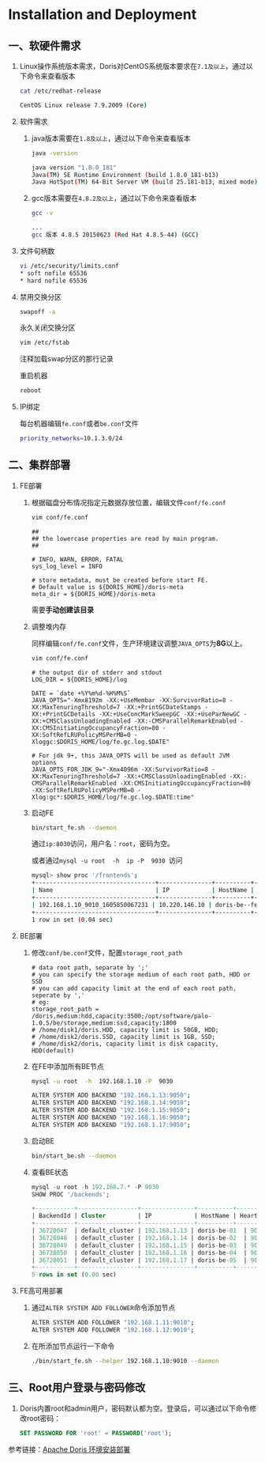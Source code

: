 # Installation and Deployment

## 一、软硬件需求

1. Linux操作系统版本需求，Doris对CentOS系统版本要求在`7.1及以上`，通过以下命令来查看版本

   ```sh
   cat /etc/redhat-release
   ```

   ```sh
   CentOS Linux release 7.9.2009 (Core)
   ```

2. 软件需求

   1. java版本需要在`1.8及以上`，通过以下命令来查看版本

      ```sh
      java -version
      ```

      ```sh
      java version "1.8.0_181"
      Java(TM) SE Runtime Environment (build 1.8.0_181-b13)
      Java HotSpot(TM) 64-Bit Server VM (build 25.181-b13, mixed mode)
      ```


   2. gcc版本需要在`4.8.2及以上`，通过以下命令来查看版本

      ```sh
      gcc -v
      ```

      ```sh
      ...
      gcc 版本 4.8.5 20150623 (Red Hat 4.8.5-44) (GCC)
      ```

      

3. 文件句柄数

   ```sh
   vi /etc/security/limits.conf 
   * soft nofile 65536
   * hard nofile 65536
   ```

4. 禁用交换分区

   ```sh
   swapoff -a
   ```

   永久关闭交换分区

   ```sh
   vim /etc/fstab
   ```

   注释加载swap分区的那行记录

   重启机器

   ```sh
   reboot
   ```

5. IP绑定

   每台机器编辑`fe.conf`或者`be.conf`文件

   ```sh
   priority_networks=10.1.3.0/24
   ```

   

## 二、集群部署

1. FE部署

   1. 根据磁盘分布情况指定元数据存放位置，编辑文件`conf/fe.conf`

      ```sh
      vim conf/fe.conf
      ```

      ```sh{10}
      ##
      ## the lowercase properties are read by main program.
      ##
      
      # INFO, WARN, ERROR, FATAL
      sys_log_level = INFO
      
      # store metadata, must be created before start FE.
      # Default value is ${DORIS_HOME}/doris-meta
      meta_dir = ${DORIS_HOME}/doris-meta
      ```

      需要**手动创建该目录**

   2. 调整堆内存

      同样编辑`conf/fe.conf`文件，生产环境建议调整`JAVA_OPTS`为**8G**以上。

      ```sh
      vim conf/fe.conf
      ```

      ```sh{5}
      # the output dir of stderr and stdout
      LOG_DIR = ${DORIS_HOME}/log
      
      DATE = `date +%Y%m%d-%H%M%S`
      JAVA_OPTS="-Xmx8192m -XX:+UseMembar -XX:SurvivorRatio=8 -XX:MaxTenuringThreshold=7 -XX:+PrintGCDateStamps -XX:+PrintGCDetails -XX:+UseConcMarkSweepGC -XX:+UseParNewGC -XX:+CMSClassUnloadingEnabled -XX:-CMSParallelRemarkEnabled -XX:CMSInitiatingOccupancyFraction=80 -XX:SoftRefLRUPolicyMSPerMB=0 -Xloggc:$DORIS_HOME/log/fe.gc.log.$DATE"
      
      # For jdk 9+, this JAVA_OPTS will be used as default JVM options
      JAVA_OPTS_FOR_JDK_9="-Xmx4096m -XX:SurvivorRatio=8 -XX:MaxTenuringThreshold=7 -XX:+CMSClassUnloadingEnabled -XX:-CMSParallelRemarkEnabled -XX:CMSInitiatingOccupancyFraction=80 -XX:SoftRefLRUPolicyMSPerMB=0 -Xlog:gc*:$DORIS_HOME/log/fe.gc.log.$DATE:time"
      ```

   3. 启动FE

      ```sh
      bin/start_fe.sh --daemon
      ```

      通过`ip:8030`访问，用户名：`root`，密码为空。

      或者通过`mysql -u root  -h  ip -P  9030 `访问

      ```sh
      mysql> show proc '/frontends';
      +----------------------------------+---------------+----------+-------------+----------+-----------+---------+----------+----------+------------+------+-------+-------------------+---------------------+----------+--------+-----------------+
      | Name                             | IP            | HostName | EditLogPort | HttpPort | QueryPort | RpcPort | Role     | IsMaster | ClusterId  | Join | Alive | ReplayedJournalId | LastHeartbeat       | IsHelper | ErrMsg | Version         |
      +----------------------------------+---------------+----------+-------------+----------+-----------+---------+----------+----------+------------+------+-------+-------------------+---------------------+----------+--------+-----------------+
      | 192.168.1.10_9010_1605850067231 | 10.220.146.10 | doris-be--fe-01  | 9010        | 8030     | 9030      | 9020    | FOLLOWER | true     | 2113522669 | true | true  | 29778512          | 2021-09-16 14:58:44 | true     |        | 0.14.13-Unknown |
      +----------------------------------+---------------+----------+-------------+----------+-----------+---------+----------+----------+------------+------+-------+-------------------+---------------------+----------+--------+-----------------+
      1 row in set (0.04 sec)
      ```

2. BE部署

   1. 修改`conf/be.conf`文件，配置`storage_root_path`

      ```sh{5}
      # data root path, separate by ';'
      # you can specify the storage medium of each root path, HDD or SSD
      # you can add capacity limit at the end of each root path, seperate by ','
      # eg:
      storage_root_path = /doris,medium:hdd,capacity:3500;/opt/software/palo-1.0.5/be/storage,medium:ssd,capacity:1800
      # /home/disk1/doris.HDD, capacity limit is 50GB, HDD;
      # /home/disk2/doris.SSD, capacity limit is 1GB, SSD;
      # /home/disk2/doris, capacity limit is disk capacity, HDD(default)
      ```

   2. 在FE中添加所有BE节点

      ```sh
      mysql -u root  -h  192.168.1.10 -P  9030
      ```

      ```sh
      ALTER SYSTEM ADD BACKEND "192.168.1.13:9050";
      ALTER SYSTEM ADD BACKEND "192.168.1.14:9050";
      ALTER SYSTEM ADD BACKEND "192.168.1.15:9050";
      ALTER SYSTEM ADD BACKEND "192.168.1.16:9050";
      ALTER SYSTEM ADD BACKEND "192.168.1.17:9050";
      ```

   3. 启动BE

      ```sh
      bin/start_be.sh --daemon
      ```

   4. 查看BE状态

      ```sql
      mysql -u root -h 192.168.7.* -P 9030
      SHOW PROC '/backends';
      ```

      ```sql
      +-----------+-----------------+---------------+----------+---------------+--------+----------+----------+---------------------+---------------------+-------+----------------------+--------------------
      | BackendId | Cluster         | IP            | HostName | HeartbeatPort | BePort | HttpPort | BrpcPort | LastStartTime       | LastHeartbeat       | Alive | SystemDecommissioned | ClusterDecommission
      +-----------+-----------------+---------------+----------+---------------+--------+----------+----------+---------------------+---------------------+-------+----------------------+--------------------
      | 36728047  | default_cluster | 192.168.1.13 | doris-be-01  | 9050          | 9060   | 8040     | 8060     | 2021-07-15 10:21:42 | 2021-09-16 15:54:29 | true  | false                | false              
      | 36728048  | default_cluster | 192.168.1.14 | doris-be-02  | 9050          | 9060   | 8040     | 8060     | 2021-07-15 10:22:44 | 2021-09-16 15:54:29 | true  | false                | false              
      | 36728049  | default_cluster | 192.168.1.15 | doris-be-03  | 9050          | 9060   | 8040     | 8060     | 2021-07-15 10:23:32 | 2021-09-16 15:54:29 | true  | false                | false              
      | 36728050  | default_cluster | 192.168.1.16 | doris-be-04  | 9050          | 9060   | 8040     | 8060     | 2021-07-15 10:24:12 | 2021-09-16 15:54:29 | true  | false                | false              
      | 36728051  | default_cluster | 192.168.1.17 | doris-be-05  | 9050          | 9060   | 8040     | 8060     | 2021-07-15 10:25:22 | 2021-09-16 15:54:29 | true  | false                | false                         
      +-----------+-----------------+---------------+----------+---------------+--------+----------+----------+---------------------+---------------------+-------+----------------------+--------------------
      5 rows in set (0.00 sec)
      ```

3. FE高可用部署

   1. 通过`ALTER SYSTEM ADD FOLLOWER`命令添加节点

      ```sh
      ALTER SYSTEM ADD FOLLOWER "192.168.1.11:9010";
      ALTER SYSTEM ADD FOLLOWER "192.168.1.12:9010";
      ```

   2. 在所添加节点运行一下命令

      ```sh
      ./bin/start_fe.sh --helper 192.168.1.10:9010 --daemon
      ```



## 三、Root用户登录与密码修改

1. Doris内置root和admin用户，密码默认都为空。登录后，可以通过以下命令修改root密码：

   ```sql
   SET PASSWORD FOR 'root' = PASSWORD('root');
   ```

   



参考链接：[Apache Doris 环境安装部署](https://hf200012.github.io/2021/09/Apache-Doris-%E7%8E%AF%E5%A2%83%E5%AE%89%E8%A3%85%E9%83%A8%E7%BD%B2/)
